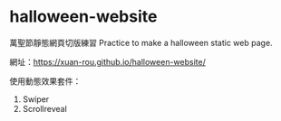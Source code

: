 # halloween-website
萬聖節靜態網頁切版練習
Practice to make a halloween static web page.

網址：https://xuan-rou.github.io/halloween-website/

使用動態效果套件：
1. Swiper
2. Scrollreveal
